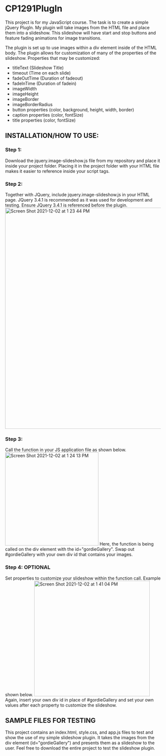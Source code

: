 # CP1291PlugIn
This project is for my JavaScript course. The task is to create a simple jQuery PlugIn. 
My plugin will take images from the HTML file and place them into a slideshow. 
This slideshow will have start and stop buttons and feature fading animations for image transitions. 

The plugin is set up to use images within a div element inside of the HTML body.
The plugin allows for customization of many of the properties of the slideshow.
Properties that may be customized: 
<ul>
  <li>titleText (Slideshow Title)</li>
  <li>timeout (Time on each slide)</li>
  <li>fadeOutTime (Duration of fadeout)</li>
  <li>fadeInTime (Duration of fadein)</li>
  <li>imageWidth</li>
  <li>imageHeight</li>
  <li>imageBorder</li>
  <li>imageBorderRadius</li>
  <li>button properties (color, background, height, width, border)</li>
  <li>caption properties (color, fontSize)</li>
  <li>title properties (color, fontSize)</li>
</ul>

<h2>INSTALLATION/HOW TO USE:</h2>
<h3>Step 1:</h3> 
Download the jquery.image-slideshow.js file from my repository and place it inside your project folder.
Placing it in the project folder with your HTML file makes it easier to reference inside your script tags.

<h3>Step 2:</h3> 
Together with JQuery, include jquery.image-slideshow.js in your HTML page.
JQuery 3.4.1 is recommended as it was used for development and testing.
Ensure JQuery 3.4.1 is referenced before the plugin.

<img width="716" alt="Screen Shot 2021-12-02 at 1 23 44 PM" src="https://user-images.githubusercontent.com/84094311/144468519-1b4ef2a9-32fb-4b3d-b0f1-6ca73f6f2852.png">

<h3>Step 3:</h3> 
Call the function in your JS application file as shown below.
<img width="302" alt="Screen Shot 2021-12-02 at 1 24 13 PM" src="https://user-images.githubusercontent.com/84094311/144468569-570a095d-11e3-4a2d-9c10-2dee82cfdd48.png">
Here, the function is being called on the div element with the id="gordieGallery". 
Swap out #gordieGallery with your own div id that contains your images.

<h3>Step 4: OPTIONAL</h3> 
Set properties to customize your slideshow within the function call. Example shown below.
<img width="374" alt="Screen Shot 2021-12-02 at 1 41 04 PM" src="https://user-images.githubusercontent.com/84094311/144470045-73e7b37b-07f3-4c75-b962-c575cc025b35.png">
Again, insert your own div id in place of #gordieGallery and set your own values after each property to customize the slideshow.


<h2>SAMPLE FILES FOR TESTING</h2>
This project contains an index.html, style.css, and app.js files to test and show the use of my 
simple slideshow plugin. It takes the images from the div element (id="gordieGallery") and presents
them as a slideshow to the user.
Feel free to download the entire project to test the slideshow plugin.

